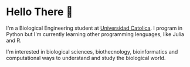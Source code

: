 

<!--
**ggmirandac/ggmirandac** is a ✨ _special_ ✨ repository because its `README.md` (this file) appears on your GitHub profile.

Here are some ideas to get you started:

- 🔭 I’m currently working on ...
- 🌱 I’m currently learning ...
- 👯 I’m looking to collaborate on ...
- 🤔 I’m looking for help with ...
- 💬 Ask me about ...
- 📫 How to reach me: ...
- 😄 Pronouns: ...
- ⚡ Fun fact: ...
-->

# **Hello There** 🐋

I'm a Biological Engineering student at [Universidad Catolica](https://www.ing.uc.cl/). I program in Python but I'm currently learning other programming lenguages, like Julia and R.

I'm interested in biological sciences, biothecnology, bioinformatics and computational ways to understand and study the biological world.

